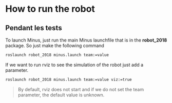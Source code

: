 # How to run the robot


## Pendant les tests

To launch Minus, just run the main Minus launchfile that is in the **robot_2018** package.
So just make the following command

```bash
roslaunch robot_2018 minus.launch team:=value
```

If we want to run rviz to see the simulation of the robot just add a parameter.

```bash
roslaunch robot_2018 minus.launch team:=value viz:=true
```

> By default, rviz does not start and if we do not set the team parameter, the default value is unknown.

